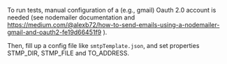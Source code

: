 To run tests, manual configuration of a (e.g., gmail) Oauth 2.0 account is needed (see nodemailer documentation and https://medium.com/@alexb72/how-to-send-emails-using-a-nodemailer-gmail-and-oauth2-fe19d66451f9 ).

Then, fill up a config file like `smtpTemplate.json`, and set properties STMP\_DIR, STMP\_FILE and TO\_ADDRESS.
